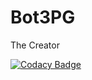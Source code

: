 # Bot3PG
The Creator

[![Codacy Badge](https://api.codacy.com/project/badge/Grade/664fe0996ae34aeb8d6ebd800421c01c)](https://www.codacy.com/app/theADAMJR/Bot3PG?utm_source=github.com&amp;utm_medium=referral&amp;utm_content=theADAMJR/Bot3PGSolution&amp;utm_campaign=Badge_Grade)
